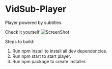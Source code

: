 # VidSub-Player
Player powered by subtitles

Check it yourself
![ScreenShot](https://github.com/LAXITKUMAR/VidSub-Player/tree/master/tutorial/vidsub-sample.gif)

Steps to build:
1. Run npm install to install all dev dependencies.
2. Run npm start to start player.
3. Run npm package to create installer.
